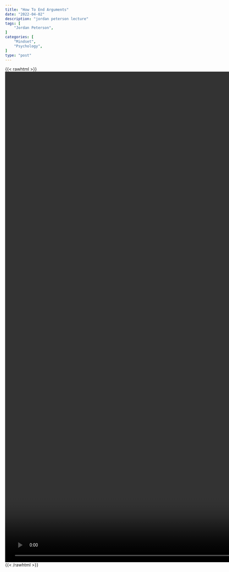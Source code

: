 ```yaml
---
title: "How To End Arguments"
date: "2022-04-02"
description: "jordan peterson lecture"
tags: [
    "Jordan Peterson",
]
categories: [
    "Mindset",
    "Psychology",
]
type: "post"
---
```

{{< rawhtml >}}
    <video style="height:40vh;width:auto" overflow="hidden" controls>
        <source src="https://lectures.dev00ps.com/jp-vids/Use_This_Psychotherapy_Technique_To_End_All_Of_Your_Arguments_%7C_Jordan_Peterson_at_ambridge.mp4" type="video/mp4"> 
    </video>
{{< /rawhtml >}}